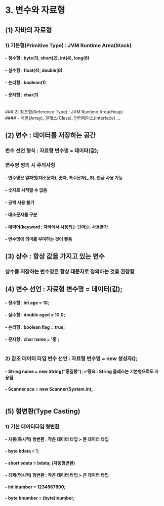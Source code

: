 # 3. 변수와 자료형<br>
## (1) 자바의 자료형
### 1) 기본형(Primitive Type) : JVM Runtime Area(Stack)<br>
#### - 정수형 : byte(1), short(2), int(4), long(8)<br>
#### - 실수형 : float(4), double(8)<br>
#### - 논리형 : boolean(1)<br>
#### - 문자형 : char(1)<br>
<br>
### 2) 참조형(Reference Type) : JVM Runtime Area(Heap)<br>
#### - 배열(Array), 클래스(Class), 인터페이스(Interface) ...<br>

## (2) 변수 : 데이터를 저장하는 공간
### 변수 선언 형식 : 자료형 변수명 = 데이터(값);
### 변수명 정의 시 주의사항
#### - 변수명은 알파벳(대소문자), 숫자, 특수문자(_,$), 한글 사용 가능
#### - 숫자로 시작할 수 없음
#### - 공백 사용 불가
#### - 대소문자를 구분
#### - 예약어(keyword : 자바에서 사용되는 단어)는 사용불가
#### - 변수명에 의미를 부여하는 것이 좋음

## (3) 상수 : 항상 값을 가지고 있는 변수
### 상수를 저장하는 변수명은 항상 대문자로 정의하는 것을 권장함

## (4) 변수 선언 : 자료형 변수명 = 데이터(값);
#### - 정수형 : int age = 10;
#### - 실수형 : double aged = 10.0;
#### - 논리형 : boolean flag = true;
#### - 문자형 : char name = '홍';<br><br>

### 2) 참조 데이터 타입 변수 선언 : 자료형 변수명 = new 생성자();
#### - String name = new String("홍길동"); ✅중요 : String 클래스는 기본형으로도 사용됨
#### - Scanner sca = new Scanner(System.in); <br><br>

## (5) 형변환(Type Casting)
### 1) 기본 데이터타입 형변환
#### - 자동(묵시적) 형변환 : 작은 데이터 타입 > 큰 데이터 타입
#### - byte bdata = 1;
#### - short sdata = bdata; (자동형변환)

#### - 강제(명시적) 형변환 : 작은 데이터 타입 > 큰 데이터 타입
#### - int inumber = 1234567890;
#### - byte bnumber = (byte)inumber;













